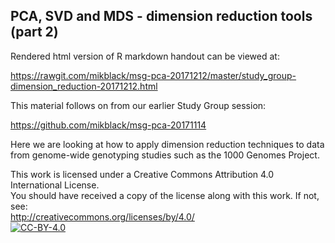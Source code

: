 ## PCA, SVD and MDS - dimension reduction tools (part 2)

Rendered html version of R markdown handout can be viewed at:

https://rawgit.com/mikblack/msg-pca-20171212/master/study_group-dimension_reduction-20171212.html

This material follows on from our earlier Study Group session:

https://github.com/mikblack/msg-pca-20171114

Here we are looking at how to apply dimension reduction techniques to data from genome-wide genotyping
studies such as the 1000 Genomes Project.

This work is licensed under a Creative Commons Attribution 4.0 International License.<BR>
You should have received a copy of the license along with this work. If not, see:<BR>
http://creativecommons.org/licenses/by/4.0/
<a href="http://creativecommons.org/licenses/by/4.0/">  
        <img alt="CC-BY-4.0" src="https://upload.wikimedia.org/wikipedia/commons/5/5b/Cc-by-icon.png" />
</a>

